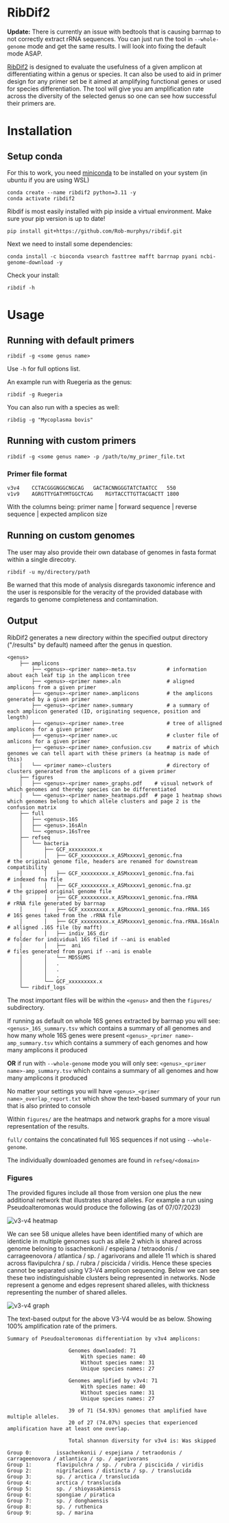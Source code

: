 # RibDif2
**Update:** There is currently an issue with bedtools that is causing barrnap to not correctly extract rRNA sequences. You can just run the tool in `--whole-genome` mode and get the same results. I will look into fixing the default mode ASAP.

[RibDif2](https://github.com/Rob-murphys/ribdif) is designed to evaluate the usefulness of a given amplicon at differentiating within a genus or species.
It can also be used to aid in primer design for any primer set be it aimed at amplifying functional genes or used for species differentiation.
The tool will give you am amplification rate across the diversity of the selected genus so one can see how successful their primers are.

# Installation

## Setup conda

For this to work, you need [miniconda](https://docs.conda.io/en/latest/miniconda.html) to be installed on your system (in ubuntu if you are using WSL)

```
conda create --name ribdif2 python=3.11 -y
conda activate ribdif2
```

Ribdif is most easily installed with pip inside a virtual environment. Make sure your pip version is up to date!


`pip install git+https://github.com/Rob-murphys/ribdif.git`

Next we need to install some dependencies:

`conda install -c bioconda vsearch fasttree mafft barrnap pyani ncbi-genome-download -y`

Check your install:

`ribdif -h`

# Usage

## Running with default primers

`ribdif -g <some genus name>`

Use `-h` for full options list.

An example run with Ruegeria as the genus:

`ribdif -g Ruegeria`

You can also run with a species as well:

`ribdig -g "Mycoplasma bovis"`

## Running with custom primers

`ribdif -g <some genus name> -p /path/to/my_primer_file.txt`

### Primer file format

```
v3v4	CCTACGGGNGGCNGCAG	GACTACNNGGGTATCTAATCC	550
v1v9	AGRGTTYGATYMTGGCTCAG 	RGYTACCTTGTTACGACTT	1800
```
With the columns being: primer name | forward sequence | reverse sequence | expected amplicon size

## Running on custom genomes

The user may also provide their own database of genomes in fasta format within a single direcotry.

`ribdif -u my/directory/path`

Be warned that this mode of analysis disregards taxonomic inference and the user is responsible for the veracity of the provided database with regards to genome completeness and contamination.

## Output

RibDif2 generates a new directory within the specified output directory ("<current working directory>/results" by default) nameed after the genus in question.

```
<genus>
    ├── amplicons
        ├── <genus>-<primer name>-meta.tsv          # information about each leaf tip in the amplicon tree
        ├── <genus>-<primer name>.aln               # aligned amplicons from a given primer
        ├── <genus>-<primer name>.amplicons         # the amplicons generated by a given primer
        ├── <genus>-<primer name>.summary           # a summary of each amplicon generated (ID, originating sequence, position and length)
        ├── <genus>-<primer name>.tree              # tree of alligned amplicons for a given primer
        ├── <genus>-<primer name>.uc                # cluster file of amlicons for a given primer
        ├── <genus>-<primer name>_confusion.csv     # matrix of which genomes we can tell apart with these primers (a heatmap is made of this)
    │   └── <primer name>-clusters                  # directory of clusters generated from the amplicons of a givem primer
    ├── figures
    │   ├── <genus>-<primer name>_graphs.pdf    # visual network of which genomes and thereby species can be differentiated
    │   └── <genus>-<primer name>_heatmaps.pdf  # page 1 heatmap shows which genomes belong to which allele clusters and page 2 is the confusion matrix
    ├── full
    │   ├── <genus>.16S
    │   ├── <genus>.16sAln
    │   └── <genus>.16sTree
    ├── refseq
    │   └── bacteria
    │       ├── GCF_xxxxxxxxx.x
    │       │   ├── GCF_xxxxxxxxx.x_ASMxxxxv1_genomic.fna               # the original genome file, headers are renamed for downstream compatibility
    │       │   ├── GCF_xxxxxxxxx.x_ASMxxxxv1_genomic.fna.fai           # indexed fna file
    │       │   ├── GCF_xxxxxxxxx.x_ASMxxxxv1_genomic.fna.gz            # the gzipped original genome file
    │       │   ├── GCF_xxxxxxxxx.x_ASMxxxxv1_genomic.fna.rRNA          # rRNA file generated by barrnap
    │       │   ├── GCF_xxxxxxxxx.x_ASMxxxxv1_genomic.fna.rRNA.16S      # 16S genes taked from the .rRNA file
    │       │   ├── GCF_xxxxxxxxx.x_ASMxxxxv1_genomic.fna.rRNA.16sAln   # alligned .16S file (by mafft)
    │       │   ├── indiv_16S_dir                                       # folder for individual 16S filed if --ani is enabled
    │       │   ├──  ani                                                # files generated from pyani if --ani is enable
    │       │   └── MD5SUMS
    │       │   .
    │       │   .
    │       │   .
    │       └── GCF_xxxxxxxxx.x
    └── ribdif_logs
```
The most important files will be within the `<genus>` and then the `figures/` subdirectory.

If running as default on whole 16S genes extracted by barrnap you will see:
`<genus>_16S_summary.tsv` which contains a summary of all genomes and how many whole 16S genes were present
`<genus>_<primer name>-amp_summary.tsv` which contains a summery of each genomes and how many amplicons it produced

__OR__ if run with `--whole-genome` mode you will only see:
`<genus>_<primer name>-amp_summary.tsv` which contains a summary of all genomes and how many amplicons it produced

No matter your settings you will have `<genus>_<primer name>_overlap_report.txt` which show the text-based 
summary of your run that is also printed to console

Within `figures/` are the heatmaps and network graphs for a more visual representation of the results.

`full/` contains the concatinated full 16S sequences if not using `--whole-genome`.

The individually downloaded genomes are found in `refseq/<domain>`

### Figures

The provided figures include all those from version one plus the new additional network that illustrates shared alleles. 
For example a run using Pseudoalteromonas would produce the following (as of 07/07/2023)

![v3-v4 heatmap](docs/Pseudoalteromonas-v3v4_heatmap.png)

We can see 58 unique alleles have been identified many of which are identicle in multiple genomes such as allele 2 which 
is shared across genome beloning to issachenkonii / espejiana / tetraodonis / carrageenovora / atlantica / sp. / agarivorans and allele 11 which is shared
across flavipulchra / sp. / rubra / piscicida / viridis. Hence these species cannot be separated using V3-V4 amplicon sequencing. Below
we can see these two indistinguishable clusters being represented in networks. Node represent a genome and edges represent shared alleles, 
with thickness representing the number of shared alleles.

![v3-v4 graph](docs/Pseudoalteromonas-v3v4_graphs.png)

The text-based output for the above V3-V4 would be as below. Showing 100% amplification rate of the primers.

```
Summary of Pseudoalteromonas differentiation by v3v4 amplicons:

                    Genomes downloaded: 71
                        With species name: 40
                        Without species name: 31
                        Unique species names: 27

                    Genomes amplified by v3v4: 71
                        With species name: 40
                        Without species name: 31
                        Unique species names: 27

                    39 of 71 (54.93%) genomes that amplified have multiple alleles.
                    20 of 27 (74.07%) species that experienced amplification have at least one overlap.

                    Total shannon diversity for v3v4 is: Was skipped

Group 0:        issachenkonii / espejiana / tetraodonis / carrageenovora / atlantica / sp. / agarivorans
Group 1:        flavipulchra / sp. / rubra / piscicida / viridis
Group 2:        nigrifaciens / distincta / sp. / translucida
Group 3:        sp. / arctica / translucida
Group 4:        arctica / translucida
Group 5:        sp. / shioyasakiensis
Group 6:        spongiae / piratica
Group 7:        sp. / donghaensis
Group 8:        sp. / ruthenica
Group 9:        sp. / marina
```
